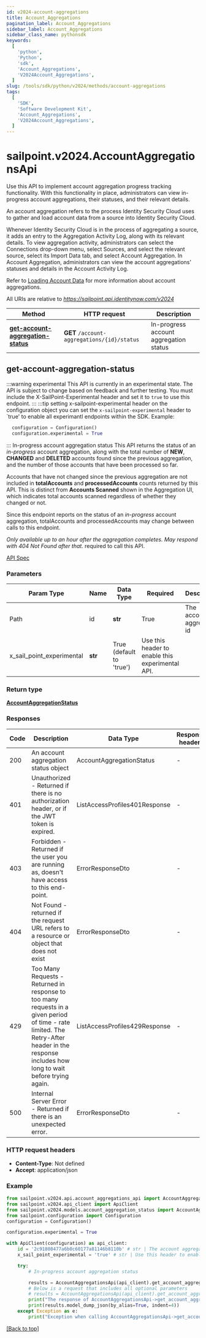 ```yaml
---
id: v2024-account-aggregations
title: Account_Aggregations
pagination_label: Account_Aggregations
sidebar_label: Account_Aggregations
sidebar_class_name: pythonsdk
keywords:
  [
    'python',
    'Python',
    'sdk',
    'Account_Aggregations',
    'V2024Account_Aggregations',
  ]
slug: /tools/sdk/python/v2024/methods/account-aggregations
tags:
  [
    'SDK',
    'Software Development Kit',
    'Account_Aggregations',
    'V2024Account_Aggregations',
  ]
---
```


# sailpoint.v2024.AccountAggregationsApi

Use this API to implement account aggregation progress tracking functionality. With this functionality in place, administrators can view in-progress account aggregations, their statuses, and their relevant details.

An account aggregation refers to the process Identity Security Cloud uses to gather and load account data from a source into Identity Security Cloud.

Whenever Identity Security Cloud is in the process of aggregating a source, it adds an entry to the Aggregation Activity Log, along with its relevant details. To view aggregation activity, administrators can select the Connections drop-down menu, select Sources, and select the relevant source, select its Import Data tab, and select Account Aggregation. In Account Aggregation, administrators can view the account aggregations&#39; statuses and details in the Account Activity Log.

Refer to [Loading Account Data](https://documentation.sailpoint.com/saas/help/accounts/loading_data.html) for more information about account aggregations.

All URIs are relative to *https://sailpoint.api.identitynow.com/v2024*

| Method | HTTP request | Description |
| --- | --- | --- |
| [**get-account-aggregation-status**](#get-account-aggregation-status) | **GET** `/account-aggregations/{id}/status` | In-progress account aggregation status |

## get-account-aggregation-status

:::warning experimental This API is currently in an experimental state. The API is subject to change based on feedback and further testing. You must include the X-SailPoint-Experimental header and set it to `true` to use this endpoint. ::: :::tip setting x-sailpoint-experimental header on the configuration object you can set the `x-sailpoint-experimental` header to `true' to enable all experimantl endpoints within the SDK. Example:

```python
  configuration = Configuration()
  configuration.experimental = True
```

::: In-progress account aggregation status This API returns the status of an _in-progress_ account aggregation, along with the total number of **NEW**, **CHANGED** and **DELETED** accounts found since the previous aggregation, and the number of those accounts that have been processed so far.

Accounts that have not changed since the previous aggregation are not included in **totalAccounts** and **processedAccounts** counts returned by this API. This is distinct from **Accounts Scanned** shown in the Aggregation UI, which indicates total accounts scanned regardless of whether they changed or not.

Since this endpoint reports on the status of an _in-progress_ account aggregation, totalAccounts and processedAccounts may change between calls to this endpoint.

*Only available up to an hour after the aggregation completes. May respond with *404 Not Found* after that.* required to call this API.

[API Spec](https://developer.sailpoint.com/docs/api/v2024/get-account-aggregation-status)

### Parameters

| Param Type | Name | Data Type | Required | Description |
| --- | --- | --- | --- | --- |
| Path | id | **str** | True | The account aggregation id |
| x_sail_point_experimental | **str** | True (default to 'true') | Use this header to enable this experimental API. |

### Return type

[**AccountAggregationStatus**](../models/account-aggregation-status)

### Responses

| Code | Description | Data Type | Response headers |
| --- | --- | --- | --- |
| 200 | An account aggregation status object | AccountAggregationStatus | - |
| 401 | Unauthorized - Returned if there is no authorization header, or if the JWT token is expired. | ListAccessProfiles401Response | - |
| 403 | Forbidden - Returned if the user you are running as, doesn&#39;t have access to this end-point. | ErrorResponseDto | - |
| 404 | Not Found - returned if the request URL refers to a resource or object that does not exist | ErrorResponseDto | - |
| 429 | Too Many Requests - Returned in response to too many requests in a given period of time - rate limited. The Retry-After header in the response includes how long to wait before trying again. | ListAccessProfiles429Response | - |
| 500 | Internal Server Error - Returned if there is an unexpected error. | ErrorResponseDto | - |

### HTTP request headers

- **Content-Type**: Not defined
- **Accept**: application/json

### Example

```python
from sailpoint.v2024.api.account_aggregations_api import AccountAggregationsApi
from sailpoint.v2024.api_client import ApiClient
from sailpoint.v2024.models.account_aggregation_status import AccountAggregationStatus
from sailpoint.configuration import Configuration
configuration = Configuration()

configuration.experimental = True

with ApiClient(configuration) as api_client:
    id = '2c91808477a6b0c60177a81146b8110b' # str | The account aggregation id # str | The account aggregation id
    x_sail_point_experimental = 'true' # str | Use this header to enable this experimental API. (default to 'true') # str | Use this header to enable this experimental API. (default to 'true')

    try:
        # In-progress account aggregation status

        results = AccountAggregationsApi(api_client).get_account_aggregation_status(id=id, x_sail_point_experimental=x_sail_point_experimental)
        # Below is a request that includes all optional parameters
        # results = AccountAggregationsApi(api_client).get_account_aggregation_status(id, x_sail_point_experimental)
        print("The response of AccountAggregationsApi->get_account_aggregation_status:\n")
        print(results.model_dump_json(by_alias=True, indent=4))
    except Exception as e:
        print("Exception when calling AccountAggregationsApi->get_account_aggregation_status: %s\n" % e)
```

[[Back to top]](#)
